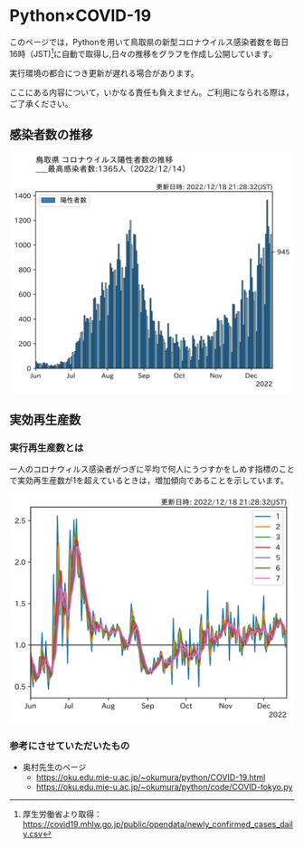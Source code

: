 # Python×COVID-19
このページでは，Pythonを用いて鳥取県の新型コロナウイルス感染者数を毎日16時（JST)[^1]に自動で取得し,日々の推移をグラフを作成し公開しています。

[^1]: 厚生労働省より取得：https://covid19.mhlw.go.jp/public/opendata/newly_confirmed_cases_daily.csv

実行環境の都合につき更新が遅れる場合があります。

ここにある内容について，いかなる責任も負えません。ご利用になられる際は，ご了承ください。
## 感染者数の推移

![fig1](Data/fig/graph/tottori.svg)


## 実効再生産数

### 実行再生産数とは

一人のコロナウィルス感染者がつぎに平均で何人にうつすかをしめす指標のことで実効再生産数が1を超えているときは，増加傾向であることを示しています。


![fig2](Data/fig/graph/tottori-rt.svg)


### 参考にさせていただいたもの
* 奥村先生のページ
   - https://oku.edu.mie-u.ac.jp/~okumura/python/COVID-19.html
   - https://oku.edu.mie-u.ac.jp/~okumura/python/code/COVID-tokyo.py
